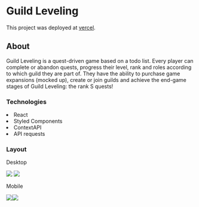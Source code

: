 # Guild Leveling

This project was deployed at [vercel](https://guild-leveling.vercel.app/).

## About

Guild Leveling is a quest-driven game based on a todo list. Every player can complete or abandon quests, progress their level, rank and roles according to which guild they are part of. They have the ability to purchase game expansions (mocked up), create or join guilds and achieve the end-game stages of Guild Leveling: the rank S quests!

### Technologies

<li>React</li>
<li>Styled Components</li>
<li>ContextAPI</li>
<li>API requests</li>

### Layout

Desktop

<img src='https://i.ibb.co/t82nf8C/Captura-de-tela-de-2021-08-21-17-27-11.png'>

<img src='https://i.ibb.co/9HwHY5H/Captura-de-tela-de-2021-08-21-19-57-53.png'>

Mobile

<div style='display: flex'>
<img src='https://i.ibb.co/SczrcSN/Captura-de-tela-de-2021-08-21-20-20-52.png'>

<img src='https://i.ibb.co/cvykVgh/Captura-de-tela-de-2021-08-21-20-21-53.png'>
</div>

